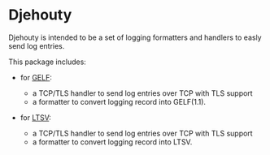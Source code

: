 # Djehouty

Djehouty is intended to be a set of logging formatters and handlers to easly send log entries.

This package includes:

* for [GELF](https://www.graylog.org/resources/gelf-2/):
    
    * a TCP/TLS handler to send log entries over TCP with TLS support
    * a formatter to convert logging record into GELF(1.1).

* for [LTSV](http://ltsv.org/):
    
    * a TCP/TLS handler to send log entries over TCP with TLS support
    * a formatter to convert logging record into LTSV.

